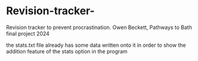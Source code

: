 # Revision-tracker-
Revision tracker to prevent procrastination. Owen Beckett, Pathways to Bath final project 2024

the stats.txt file already has some data written onto it in order to show the addition feature of the stats option in the program 
